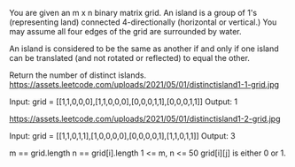 You are given an m x n binary matrix grid. An island is a group of 1's (representing land) connected 4-directionally (horizontal or vertical.)
You may assume all four edges of the grid are surrounded by water.

An island is considered to be the same as another if and only if one island can be translated (and not rotated or reflected) to equal the other.

Return the number of distinct islands.
https://assets.leetcode.com/uploads/2021/05/01/distinctisland1-1-grid.jpg

Input: grid = 
[[1,1,0,0,0],[1,1,0,0,0],[0,0,0,1,1],[0,0,0,1,1]]
Output: 1

https://assets.leetcode.com/uploads/2021/05/01/distinctisland1-2-grid.jpg

Input: grid = [[1,1,0,1,1],[1,0,0,0,0],[0,0,0,0,1],[1,1,0,1,1]]
Output: 3


m == grid.length
n == grid[i].length
1 <= m, n <= 50
grid[i][j] is either 0 or 1.
